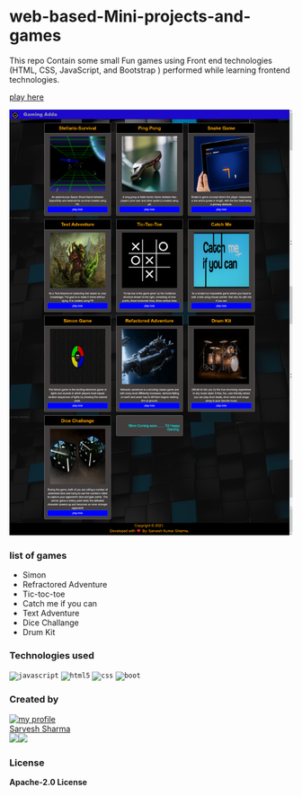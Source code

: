 # web-based-Mini-projects-and-games
This repo Contain some small Fun games using Front end technologies (HTML, CSS, JavaScript, and Bootstrap ) performed while learning frontend technologies. 


[play here](https://shsarv.github.io/Games-Adda/)

<img src="https://github.com/shsarv/Games-Adda/blob/master/re/Screenshot%20(89).png">


### list of games

* Simon
* Refractored Adventure
* Tic-toc-toe
* Catch me if you can
* Text Adventure
* Dice Challange
* Drum Kit


### Technologies used

<code><img height="40" src="https://devicons.github.io/devicon/devicon.git/icons/javascript/javascript-original.svg" title="javascript"></code>
<code><img height="40" src="https://devicons.github.io/devicon/devicon.git/icons/html5/html5-original-wordmark.svg" title="html5"></code>
<code><img height="40" src="https://devicons.github.io/devicon/devicon.git/icons/css3/css3-original-wordmark.svg" title="css"></code>
<code><img height="40" src="https://camo.githubusercontent.com/0e0adf58c74c6e74bb64ece5d0ef4620f4f46915/68747470733a2f2f76352e676574626f6f7473747261702e636f6d2f646f63732f352e302f6173736574732f6272616e642f626f6f7473747261702d6c6f676f2d736861646f772e706e67" title="boot"></code>


### Created by 
<a href="https://github.com/shsarv"><img height="100" src="https://avatars2.githubusercontent.com/u/55739302?s=460&u=1e7714cb1cbe3437a527a877486c94611f0e7ab0&v=4" title="my profile"> <br /> Sarvesh Sharma <br /> <img src="https://img.shields.io/github/followers/shsarv?style=social"><img src="https://img.shields.io/twitter/follow/sarveshroli?label=twitter&style=social"></a>


### License

**Apache-2.0 License**
